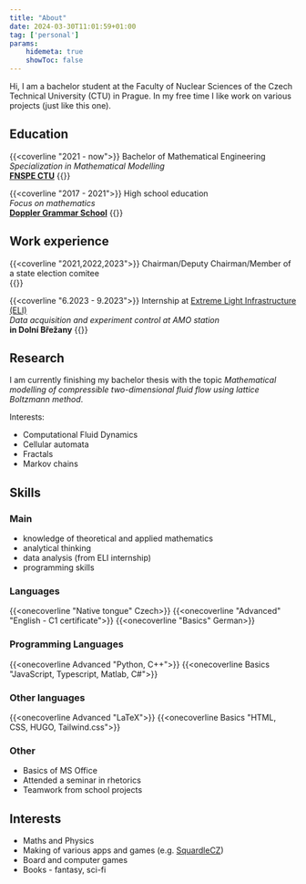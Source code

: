 ```yaml
---
title: "About"
date: 2024-03-30T11:01:59+01:00
tag: ['personal']
params:
    hidemeta: true
    showToc: false
---
```


Hi, I am a bachelor student at the Faculty of Nuclear Sciences of the Czech Technical University (CTU) in Prague. In my free time I like work on various projects (just like this one).

## Education

{{<coverline "2021 - now">}}
Bachelor of Mathematical Engineering <br />
<i>Specialization in Mathematical Modelling</i> <br />
<b><a href="https://www.fjfi.cvut.cz/en/">FNSPE CTU</a></b>
{{</coverline>}}

{{<coverline "2017 - 2021">}}
High school education <br/>
<i>Focus on mathematics</i> <br/>
<b><a href="https://gchd.cz/">Doppler Grammar School</a></b>
{{</coverline>}}

## Work experience

{{<coverline "2021,2022,2023">}}
Chairman/Deputy Chairman/Member of a state election comitee <br />
{{</coverline>}}

{{<coverline "6.2023 - 9.2023">}}
Internship at <a href="https://www.eli-beams.eu/cs/">Extreme Light Infrastructure (ELI)</a><br />
<i>Data acquisition and experiment control at AMO station</i><br />
<b>in Dolní Břežany</b>
{{</coverline>}}

## Research

I am currently finishing my bachelor thesis with the topic *Mathematical modelling of compressible two-dimensional fluid flow using lattice Boltzmann method*.

Interests:

- Computational Fluid Dynamics
- Cellular automata
- Fractals
- Markov chains

## Skills

### Main

- knowledge of theoretical and applied mathematics
- analytical thinking
- data analysis (from ELI internship)
- programming skills

### Languages

{{<onecoverline "Native tongue" Czech>}}
{{<onecoverline "Advanced" "English - C1 certificate">}}
{{<onecoverline "Basics" German>}}

### Programming Languages

{{<onecoverline Advanced "Python, C++">}}
{{<onecoverline Basics "JavaScript, Typescript, Matlab, C#">}}

### Other languages

{{<onecoverline Advanced "LaTeX">}}
{{<onecoverline Basics "HTML, CSS, HUGO, Tailwind.css">}}

### Other

- Basics of MS Office
- Attended a seminar in rhetorics
- Teamwork from school projects

## Interests

- Maths and Physics
- Making of various apps and games (e.g. [SquardleCZ](https://marekond.github.io/SquardleCZ/))
- Board and computer games
- Books - fantasy, sci-fi
